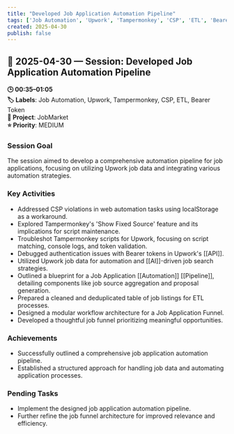 ```yaml
---
title: "Developed Job Application Automation Pipeline"
tags: ['Job Automation', 'Upwork', 'Tampermonkey', 'CSP', 'ETL', 'Bearer Token']
created: 2025-04-30
publish: false
---
```


## 📅 2025-04-30 — Session: Developed Job Application Automation Pipeline

**🕒 00:35–01:05**  
**🏷️ Labels**: Job Automation, Upwork, Tampermonkey, CSP, ETL, Bearer Token  
**📂 Project**: JobMarket  
**⭐ Priority**: MEDIUM  


### Session Goal
The session aimed to develop a comprehensive automation pipeline for job applications, focusing on utilizing Upwork job data and integrating various automation strategies.

### Key Activities
- Addressed CSP violations in web automation tasks using localStorage as a workaround.
- Explored Tampermonkey's 'Show Fixed Source' feature and its implications for script maintenance.
- Troubleshot Tampermonkey scripts for Upwork, focusing on script matching, console logs, and token validation.
- Debugged authentication issues with Bearer tokens in Upwork's [[API]].
- Utilized Upwork job data for automation and [[AI]]-driven job search strategies.
- Outlined a blueprint for a Job Application [[Automation]] [[Pipeline]], detailing components like job source aggregation and proposal generation.
- Prepared a cleaned and deduplicated table of job listings for ETL processes.
- Designed a modular workflow architecture for a Job Application Funnel.
- Developed a thoughtful job funnel prioritizing meaningful opportunities.

### Achievements
- Successfully outlined a comprehensive job application automation pipeline.
- Established a structured approach for handling job data and automating application processes.

### Pending Tasks
- Implement the designed job application automation pipeline.
- Further refine the job funnel architecture for improved relevance and efficiency.
